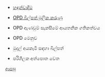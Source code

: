 * [හඳුන්වාදීම](https://github.com/hmislk/hmis/wiki/OPD-%E0%B7%84%E0%B7%90%E0%B6%B3%E0%B7%92%E0%B6%B1%E0%B7%8A%E0%B7%80%E0%B7%93%E0%B6%B8)

* [OPD බිල්පත් මූලික කරුණු](https://github.com/hmislk/hmis/wiki/OPD-%E0%B6%B6%E0%B7%92%E0%B6%BD%E0%B7%8A%E0%B6%B4%E0%B6%AD%E0%B7%8A-%E0%B6%B8%E0%B7%96%E0%B6%BD%E0%B7%92%E0%B6%9A-%E0%B6%9A%E0%B6%BB%E0%B7%94%E0%B6%AB%E0%B7%94)

* OPD ඇණවුම් සැකසීමේ ආයතනික ගතිකත්වය

* OPD මෙනුව

* මුදල් අයකැමි සඳහා බිල්පත්

* පරිශීලක අත්පොත වෙත

[ආපසු](https://github.com/hmislk/hmis/wiki/%E0%B6%B4%E0%B6%BB%E0%B7%92%E0%B7%81%E0%B7%93%E0%B6%BD%E0%B6%9A-%E0%B6%85%E0%B6%AD%E0%B7%8A%E0%B6%B4%E0%B7%9C%E0%B6%AD)
